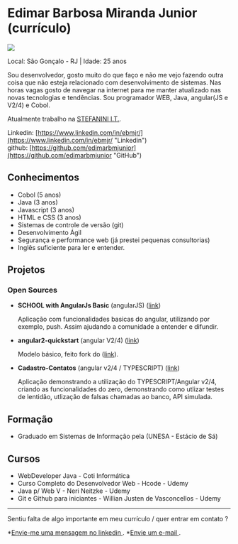 # Edimar Barbosa Miranda Junior (currículo)

<img src="https://s.gravatar.com/avatar/cd508377affc0de2b74b456211cf383d?s=80" />

Local: São Gonçalo - RJ | Idade: 25 anos

Sou desenvolvedor, gosto muito do que faço e não me vejo fazendo outra coisa que não esteja relacionado com desenvolvimento de sistemas. Nas horas vagas gosto de navegar na internet para me manter atualizado nas novas tecnologias e tendências. Sou programador WEB, Java, angular(JS e V2/4) e Cobol.

Atualmente trabalho na [STEFANINI I.T.](https://stefanini.com/ "Link").

Linkedin: [https://www.linkedin.com/in/ebmjr/](https://www.linkedin.com/in/ebmjr/ "Linkedin")  
github: [https://github.com/edimarbmjunior](https://github.com/edimarbmjunior "GitHub")

## Conhecimentos

* Cobol (5 anos)
* Java (3 anos)
* Javascript (3 anos)
* HTML e CSS (3 anos)
* Sistemas de controle de versão (git)
* Desenvolvimento Ágil
* Segurança e performance web (já prestei pequenas consultorias)
* Inglês suficiente para ler e entender.

## Projetos

### Open Sources

* **SCHOOL with AngularJs Basic** (angularJS) ([link](https://github.com/edimarbmjunior/SCHOOL-AngularJs "github"))  
 
   Aplicação com funcionalidades basicas do angular, utilizando por exemplo, push. Assim ajudando a comunidade a entender e difundir.

* **angular2-quickstart** (angular V2/4) ([link](https://github.com/edimarbmjunior/angular2-quickstart "link"))  
 
   Modelo básico, feito fork do ([link](https://github.com/plinionaves "Link - Plinio")).


* **Cadastro-Contatos** (angular v2/4 / TYPESCRIPT) ([link](https://github.com/edimarbmjunior/Cadastro-Contatos "link")) 

   Aplicação demonstrando a utilização do TYPESCRIPT/Angular v2/4, criando as funcionalidades do zero, demonstrando como utlizar testes de lentidão, utlização de falsas chamadas ao banco, API simulada.

## Formação

* Graduado em Sistemas de Informação pela (UNESA - Estácio de Sá)

## Cursos

* WebDeveloper Java - Coti Informática
* Curso Completo do Desenvolvedor Web - Hcode - Udemy
* Java p/ Web V - Neri Neitzke - Udemy
* Git e Github para iniciantes - Willian Justen de Vasconcellos - Udemy

--- 

  
Sentiu falta de algo importante em meu currículo / quer entrar em contato ?

*[Envie-me uma mensagem no linkedin ](https://www.linkedin.com/in/ebmjr/ "Envie-me uma mensagem ").
*[Envie um e-mail ](edimarbmjunior@gmail.com "Envie um e-mail.").

